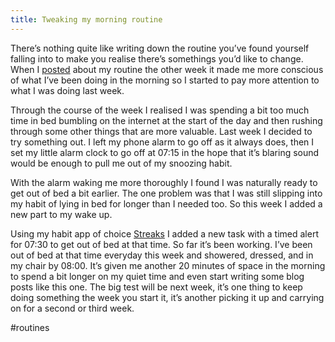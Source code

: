 ```yaml
---
title: Tweaking my morning routine
---
```

There’s nothing quite like writing down the routine you’ve found yourself falling into to make you realise there’s somethings you’d like to change. When I [posted](https://philbowell.com/2021/routines/ "Routines") about my routine the other week it made me more conscious of what I’ve been doing in the morning so I started to pay more attention to what I was doing last week.

Through the course of the week I realised I was spending a bit too much time in bed bumbling on the internet at the start of the day and then rushing through some other things that are more valuable. Last week I decided to try something out. I left my phone alarm to go off as it always does, then I set my little alarm clock to go off at 07:15 in the hope that it’s blaring sound would be enough to pull me out of my snoozing habit.

With the alarm waking me more thoroughly I found I was naturally ready to get out of bed a bit earlier. The one problem was that I was still slipping into my habit of lying in bed for longer than I needed too. So this week I added a new part to my wake up.

Using my habit app of choice [Streaks](https://streaksapp.com) I added a new task with a timed alert for 07:30 to get out of bed at that time. So far it’s been working. I’ve been out of bed at that time everyday this week and showered, dressed, and in my chair by 08:00. It’s given me another 20 minutes of space in the morning to spend a bit longer on my quiet time and even start writing some blog posts like this one. The big test will be next week, it’s one thing to keep doing something the week you start it, it’s another picking it up and carrying on for a second or third week.

#routines